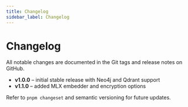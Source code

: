 ```yaml
---
title: Changelog
sidebar_label: Changelog
---
```


# Changelog

All notable changes are documented in the Git tags and release notes on GitHub.

- **v1.0.0** – initial stable release with Neo4j and Qdrant support
- **v1.1.0** – added MLX embedder and encryption options

Refer to `pnpm changeset` and semantic versioning for future updates.
